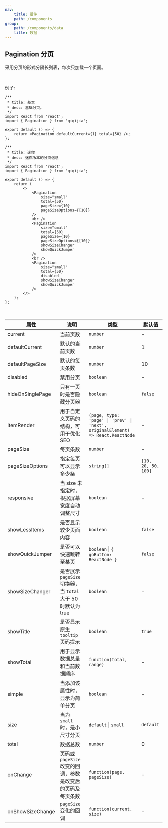 ```yaml
---
nav:
    title: 组件
    path: /components
group:
    path: /components/data
    title: 数据
---
```


## Pagination 分页

采用分页的形式分隔长列表，每次只加载一个页面。

<br />

例子:


```tsx
/**
 * title: 基本
 * desc: 基础分页。
 */
import React from 'react';
import { Pagination } from 'qiqijia';

export default () => {
    return <Pagination defaultCurrent={1} total={50} />;
};
```

```tsx
/**
 * title: 迷你
 * desc: 迷你版本的分页信息
 */
import React from 'react';
import { Pagination } from 'qiqijia';

export default () => {
    return (
        <>
            <Pagination
                size="small"
                total={50}
                pageSize={10}
                pageSizeOptions={[10]}
            />
            <br />
            <Pagination
                size="small"
                total={50}
                pageSize={10}
                pageSizeOptions={[10]}
                showSizeChanger
                showQuickJumper
            />
            <br />
            <Pagination
                size="small"
                total={50}
                disabled
                showSizeChanger
                showQuickJumper
            />
        </>
    );
};
```

<br />

| 属性 | 说明 | 类型 | 默认值 |
| --- | --- | --- | --- |
| current | 当前页数 | `number` | - |
| defaultCurrent | 默认的当前页数 | `number` | 1 |
| defaultPageSize | 默认的每页条数 | `number` | 10 |
| disabled | 禁用分页 | `boolean` | - |
| hideOnSinglePage | 只有一页时是否隐藏分页器 | `boolean` | `false` |
| itemRender | 用于自定义页码的结构，可用于优化 SEO | `(page, type: 'page' \| 'prev' \| 'next', originalElement) => React.ReactNode` | - |
| pageSize | 每页条数 | `number` | - |
| pageSizeOptions | 指定每页可以显示多少条 | `string[]` | `[10, 20, 50, 100]` |
| responsive | 当 size 未指定时，根据屏幕宽度自动调整尺寸 | `boolean` | - |
| showLessItems | 是否显示较少页面内容 | `boolean` | `false` |
| showQuickJumper | 是否可以快速跳转至某页 | `boolean` \| `{ goButton: ReactNode }` | `false` |
| showSizeChanger | 是否展示 `pageSize` 切换器，当 `total` 大于 50 时默认为 true | `boolean` | - |
| showTitle | 是否显示原生 `tooltip` 页码提示 | `boolean` | `true` |
| showTotal | 用于显示数据总量和当前数据顺序 | `function(total, range)` | - |
| simple | 当添加该属性时，显示为简单分页 | `boolean` | - |
| size | 当为 `small` 时，是小尺寸分页 | `default` \| `small` | `default` |
| total | 数据总数 | `number` | 0 |
| onChange | 页码或 `pageSize` 改变的回调，参数是改变后的页码及每页条数 | `function(page, pageSize)` | - |
| onShowSizeChange | `pageSize` 变化的回调 | `function(current, size)` | - |
